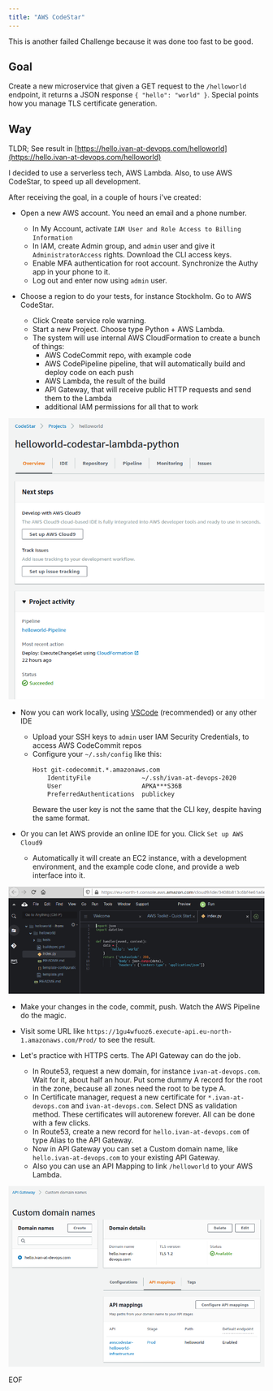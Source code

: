 ```yaml
---
title: "AWS CodeStar"
---
```


This is another failed Challenge because it was done too fast to be good.

## Goal

Create a new microservice that given a GET request to the `/helloworld` endpoint, it returns a JSON response `{ "hello": "world" }`. 
Special points how you manage TLS certificate generation.   


## Way

TLDR; See result in [https://hello.ivan-at-devops.com/helloworld](https://hello.ivan-at-devops.com/helloworld)

I decided to use a serverless tech, AWS Lambda. Also, to use AWS CodeStar, to speed up all development.

After receiving the goal, in a couple of hours i've created:

- Open a new AWS account. You need an email and a phone number.
  - In My Account, activate `IAM User and Role Access to Billing Information`
  - In IAM, create Admin group, and `admin` user and give it `AdministratorAccess` rights. Download the CLI access keys.
  - Enable MFA authentication for root account. Synchronize the Authy app in your phone to it.
  - Log out and enter now using `admin` user.

- Choose a region to do your tests, for instance Stockholm. Go to AWS CodeStar.
  - Click Create service role warning.
  - Start a new Project. Choose type Python + AWS Lambda.
  - The system will use internal AWS CloudFormation to create a bunch of things:
    - AWS CodeCommit repo, with example code
    - AWS CodePipeline pipeline, that will automatically build and deploy code on each push
    - AWS Lambda, the result of the build
    - API Gateway, that will receive public HTTP requests and send them to the Lambda
    - additional IAM permissions for all that to work

![Cloud9](/assets/posts/2021-03-31-codestar.md/screen-210318-230832.png)

- Now you can work locally, using [VSCode](https://aws.amazon.com/visualstudiocode/) (recommended) or any other IDE
  - Upload your SSH keys to `admin` user IAM Security Credentials, to access AWS CodeCommit repos
  - Configure your `~/.ssh/config` like this:
    ``` 
    Host git-codecommit.*.amazonaws.com
        IdentityFile              ~/.ssh/ivan-at-devops-2020
        User                      APKA***S36B
        PreferredAuthentications  publickey
    ``` 
      Beware the user key is not the same that the CLI key, despite having the same format.

- Or you can let AWS provide an online IDE for you. Click `Set up AWS Cloud9`
  - Automatically it will create an EC2 instance, with a development environment, and the example code clone, and provide a web interface into it.

![Cloud9](/assets/posts/2021-03-31-codestar.md/screen-210318-230151.png)

- Make your changes in the code, commit, push. Watch the AWS Pipeline do the magic.

- Visit some URL like `https://1gu4wfuoz6.execute-api.eu-north-1.amazonaws.com/Prod/` to see the result.

- Let's practice with HTTPS certs. The API Gateway can do the job.
  - In Route53, request a new domain, for instance `ivan-at-devops.com`. Wait for it, about half an hour. Put some dummy A record for the root in the zone, because all zones need the root to be type A.
  - In Certificate manager, request a new certificate for `*.ivan-at-devops.com` and `ivan-at-devops.com`. Select DNS as validation method. These certificates will autorenew forever. All can be done with a few clicks.
  - In Route53, create a new record for `hello.ivan-at-devops.com` of type Alias to the API Gateway.
  - Now in API Gateway you can set a Custom domain name, like `hello.ivan-at-devops.com` to your existing API Gateway.
  - Also you can use an API Mapping to link `/helloworld` to your AWS Lambda.

![API Gateway](/assets/posts/2021-03-31-codestar.md/screen-210318-230554.png)

EOF
